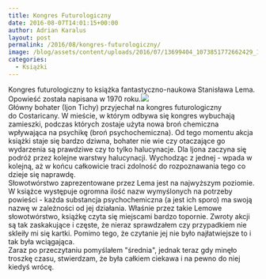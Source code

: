 ```yaml
---
title: Kongres Futurologiczny
date: 2016-08-07T14:01:15+00:00
author: Adrian Karalus
layout: post
permalink: /2016/08/kongres-futurologiczny/
image: /blog/assets/content/uploads/2016/07/13699404_1073851772662429_1490767586_o-250x250.jpg
categories:
  - Książki
---
```

Kongres futurologiczny to książka fantastyczno-naukowa Stanisława Lema. Opowieść została napisana w 1970 roku.![](/blog/assets/content/uploads/2016/07/13699404_1073851772662429_1490767586_o.jpg)  
Główny bohater (Ijon Tichy) przyjechał na kongres futurologiczny do Costaricany. W mieście, w którym odbywa się kongres wybuchają zamieszki, podczas których zostaje użyta nowa broń chemiczna wpływająca na psychikę (broń psychochemiczna). Od tego momentu akcja książki staje się bardzo dziwna, bohater nie wie czy otaczające go wydarzenia są prawdziwe czy to tylko halucynacje. Dla Ijona zaczyna się podróż przez kolejne warstwy halucynacji. Wychodząc z jednej - wpada w kolejną, aż w końcu całkowicie traci zdolność do rozpoznawania tego co dzieje się naprawdę.  
Słowotwórstwo zaprezentowane przez Lema jest na najwyższym poziomie. W książce występuje ogromna ilość nazw wymyślonych na potrzeby powieści - każda substancja psychochemiczna (a jest ich sporo) ma swoją nazwę w zależności od jej działania. Właśnie przez takie Lemowe słowotwórstwo, książkę czyta się miejscami bardzo topornie. Zwroty akcji są tak zaskakujące i częste, że nieraz sprawdzałem czy przypadkiem nie skleiły mi się kartki. Pomimo tego, że czytanie jej nie było najłatwiejsze to i tak była wciągająca.  
Zaraz po przeczytaniu pomyślałem "średnia", jednak teraz gdy minęło troszkę czasu, stwierdzam, że była całkiem ciekawa i na pewno do niej kiedyś wrócę.